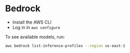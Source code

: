 # Bedrock

- Install the AWS CLI
- Log in in `aws configure`

To see available models, run:

```bash
aws bedrock list-inference-profiles --region us-east-1
```
